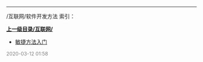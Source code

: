 
----

/互联网/软件开发方法 索引：


**[上一级目录/互联网/](/互联网/)**

- [敏捷方法入门](/互联网/软件开发方法/敏捷方法入门)


<font size=2 color='grey'> 2020-03-12 01:58 </font>